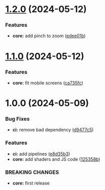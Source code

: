 # [1.2.0](https://github.com/shivanshkc/mandelbrot/compare/v1.1.0...v1.2.0) (2024-05-12)


### Features

* **core:** add pinch to zoom ([edee01b](https://github.com/shivanshkc/mandelbrot/commit/edee01bed97d6f3b7560c44e62ab6f6ea385f303))

# [1.1.0](https://github.com/shivanshkc/mandelbrot/compare/v1.0.0...v1.1.0) (2024-05-12)


### Features

* **core:** fit mobile screens ([ca735fc](https://github.com/shivanshkc/mandelbrot/commit/ca735fc592fe94052fb9830988fff6f5173ebaf1))

# 1.0.0 (2024-05-09)


### Bug Fixes

* **ci:** remove bad dependency ([d9477c5](https://github.com/shivanshkc/mandelbrot/commit/d9477c5a7d6f87f46aef40fb8ffdc658ed463f2e))


### Features

* **ci:** add pipelines ([e8d35b3](https://github.com/shivanshkc/mandelbrot/commit/e8d35b36cbd653c8a4f44353be0be952a5cfac5f))
* **core:** add shaders and JS code ([125358b](https://github.com/shivanshkc/mandelbrot/commit/125358b48b5d8586b2ac6df5cc4cdfaa0f3fb982))


### BREAKING CHANGES

* **core:** first release
